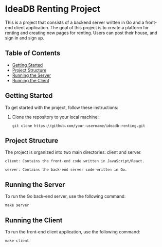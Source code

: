 # IdeaDB Renting Project

This is a project that consists of a backend server written in Go and a front-end client application. The goal of this project is to create a platform for renting and creating new pages for renting. Users can post their house, and sign in and sign up.

## Table of Contents

- [Getting Started](#getting-started)
- [Project Structure](#project-structure)
- [Running the Server](#running-the-server)
- [Running the Client](#running-the-client)

## Getting Started

To get started with the project, follow these instructions:

1. Clone the repository to your local machine:

   ```shell
   git clone https://github.com/your-username/ideadb-renting.git
   ```

## Project Structure

The project is organized into two main directories: client and server.
```
client: Contains the front-end code written in JavaScript/React.

server: Contains the back-end server code written in Go.
```

## Running the Server
To run the Go back-end server, use the following command:

```shell
make server
```

## Running the Client
To run the front-end client application, use the following command:

```
make client

```